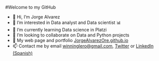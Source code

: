 #Welcome to my GitHub

- 👋 Hi, I’m Jorge Alvarez
- 👀 I’m interested in Data analyst and Data scientist 📊
- 🌱 I’m currently learning Data science in Platzi
- 💞️ I’m looking to collaborate on Data and Python projects
- 🏫 My web page and portfolio [JorgeAlvarezOre.github.io](https://jorgealvarezore.github.io)
- 📫 Contact me by email [winninglero@gmail.com](mailto:winninglero@gmail.com), [Twitter](https://twitter.com/JorgeAl61506773) or [LinkedIn (Spanish)](https://www.linkedin.com/in/jorgealvarezore)


<!---
JorgeAlvarezOre/JorgeAlvarezOre is a ✨ special ✨ repository because its `README.md` (this file) appears on your GitHub profile.
You can click the Preview link to take a look at your changes.
--->
